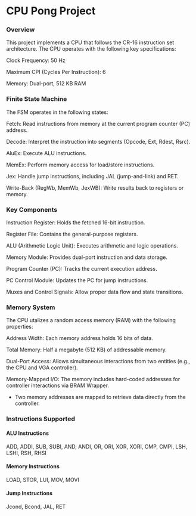 # CPU Pong Project

### Overview

This project implements a CPU that follows the CR-16 instruction set architecture. The CPU operates with the following key specifications:

Clock Frequency: 50 Hz

Maximum CPI (Cycles Per Instruction): 6

Memory: Dual-port, 512 KB RAM

### Finite State Machine
The FSM operates in the following states:


Fetch: Read instructions from memory at the current program counter (PC) address.

Decode: Interpret the instruction into segments (Opcode, Ext, Rdest, Rsrc).

AluEx: Execute ALU instructions.

MemEx: Perform memory access for load/store instructions.

Jex: Handle jump instructions, including JAL (jump-and-link) and RET.

Write-Back (RegWb, MemWb, JexWB): Write results back to registers or memory.

### Key Components
Instruction Register: Holds the fetched 16-bit instruction.

Register File: Contains the general-purpose registers.

ALU (Arithmetic Logic Unit): Executes arithmetic and logic operations.

Memory Module: Provides dual-port instruction and data storage.

Program Counter (PC): Tracks the current execution address.

PC Control Module: Updates the PC for jump instructions.

Muxes and Control Signals: Allow proper data flow and state transitions.

### Memory System
The CPU utalizes a random access memory (RAM) with the following properties: 


Address Width: Each memory address holds 16 bits of data.

Total Memory: Half a megabyte (512 KB) of addressable memory.

Dual-Port Access: Allows simultaneous interactions from two entities (e.g., the CPU and VGA controller).

Memory-Mapped I/O: The memory includes hard-coded addresses for controller interactions via BRAM Wrapper.

- Two memory addresses are mapped to retrieve data directly from the controller.

### Instructions Supported
#### ALU Instructions
ADD, ADDI, SUB, SUBI, AND, ANDI, OR, ORI, XOR, XORI, CMP, CMPI, LSH, LSHI, RSH, RHSI
#### Memory Instructions
LOAD, STOR, LUI, MOV, MOVI
#### Jump Instructions
Jcond, Bcond, JAL, RET
